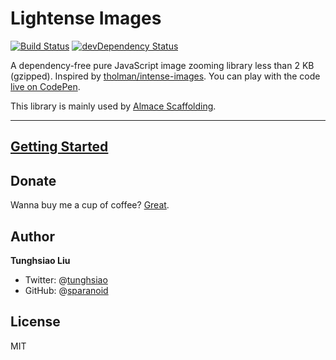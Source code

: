 # Lightense Images

[![Build Status](https://travis-ci.org/sparanoid/lightense-images.svg?branch=master)](https://travis-ci.org/sparanoid/lightense-images)
[![devDependency Status](https://david-dm.org/sparanoid/lightense-images/dev-status.svg?theme=shields.io)](https://david-dm.org/sparanoid/lightense-images?type=dev)

A dependency-free pure JavaScript image zooming library less than 2 KB (gzipped). Inspired by [tholman/intense-images](https://github.com/tholman/intense-images). You can play with the code [live on CodePen](http://codepen.io/sparanoid/pen/yOJyjV).

This library is mainly used by [Almace Scaffolding](https://github.com/sparanoid/almace-scaffolding).

-----

## [Getting Started](http://sparanoid.com/work/lightense-images/)

## Donate

Wanna buy me a cup of coffee? [Great](http://sparanoid.com/donate/).

## Author

**Tunghsiao Liu**

- Twitter: @[tunghsiao](http://twitter.com/tunghsiao)
- GitHub: @[sparanoid](http://github.com/sparanoid)

## License

MIT
